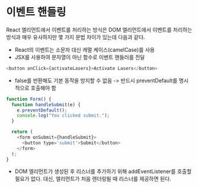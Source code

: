 # 이벤트 핸들링

React 엘리먼트에서 이벤트를 처리하는 방식은 DOM 엘리먼트에서 이벤트를 처리하는 방식과 매우 유사하지만 몇 가지 문법 차이가 있는데 다음과 같다.

- React의 이벤트는 소문자 대신 캐멀 케이스(camelCase)를 사용
- JSX를 사용하여 문자열이 아닌 함수로 이벤트 핸들러를 전달

```js
<button onClick={activateLasers}>Activate Lasers</button>
```

- false를 반환해도 기본 동작을 방지할 수 없음
  -> 반드시 preventDefault를 명시적으로 호출해야 함

```js
function Form() {
  function handleSubmit(e) {
    e.preventDefault();
    console.log("You clicked submit.");
  }

  return (
    <form onSubmit={handleSubmit}>
      <button type='submit'>Submit</button>
    </form>
  );
}
```

- DOM 엘리먼트가 생성된 후 리스너를 추가하기 위해 addEventListener를 호출할 필요가 없다. 대신, 엘리먼트가 처음 렌더링될 때 리스너를 제공하면 된다.
